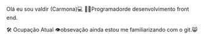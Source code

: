 Olá  eu sou valdir (Carmona)💻
👩‍💻Programadorde desenvolvimento front end.

🛠 Ocupação Atual
👁obsevação ainda estou me familiarizando com o git.😸

 
  
  


